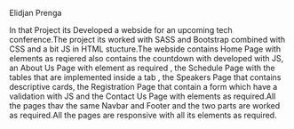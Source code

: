 Elidjan Prenga 

In that Project its Developed a webside for an upcoming tech conference.The project its worked with SASS and Bootstrap combined with CSS and a bit JS in HTML stucture.The webside contains Home Page with elements as reqiered also contains the countdown with developed with JS, an About Us Page with element as required , the Schedule Page with the tables that are implemented inside a tab , the Speakers Page that contains descriptive cards, the Registration Page that contain a form which have a validation with JS and the Contact Us Page with elements as required.All the pages thav the same Navbar and Footer and the two parts are worked as required.All the pages are responsive with all its elements as required.